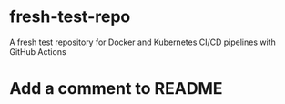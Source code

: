 # fresh-test-repo
A fresh test repository for Docker and Kubernetes CI/CD pipelines with GitHub Actions
# Add a comment to README 
